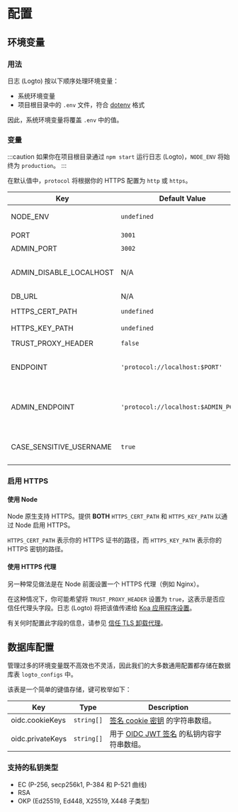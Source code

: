 # 配置

## 环境变量

### 用法

日志 (Logto) 按以下顺序处理环境变量：

- 系统环境变量
- 项目根目录中的 `.env` 文件，符合 [dotenv](https://github.com/motdotla/dotenv#readme) 格式

因此，系统环境变量将覆盖 `.env` 中的值。

### 变量

:::caution
如果你在项目根目录通过 `npm start` 运行日志 (Logto)，`NODE_ENV` 将始终为 `production`。
:::

在默认值中，`protocol` 将根据你的 HTTPS 配置为 `http` 或 `https`。

| Key                     | Default Value                        | Type                                                     | Description                                                                                                                                                       |
| ----------------------- | ------------------------------------ | -------------------------------------------------------- | ----------------------------------------------------------------------------------------------------------------------------------------------------------------- |
| NODE_ENV                | `undefined`                          | <code>'production' &#124; 'test' &#124; undefined</code> | 日志 (Logto) 运行的环境类型。                                                                                                                                     |
| PORT                    | `3001`                               | `number`                                                 | 日志 (Logto) 监听的本地端口。                                                                                                                                     |
| ADMIN_PORT              | `3002`                               | `number`                                                 | 日志 (Logto) 管理控制台监听的本地端口。                                                                                                                           |
| ADMIN_DISABLE_LOCALHOST | N/A                                  | <code>string &#124; boolean &#124; number</code>         | 将其设置为 `1` 或 `true` 以禁用管理控制台的端口。如果未设置 `ADMIN_ENDPOINT`，它将完全禁用管理控制台。                                                            |
| DB_URL                  | N/A                                  | `string`                                                 | 日志 (Logto) 数据库的 [Postgres DSN](https://www.postgresql.org/docs/14/libpq-connect.html#id-1.7.3.8.3.6)。                                                      |
| HTTPS_CERT_PATH         | `undefined`                          | <code>string &#124; undefined</code>                     | 详情请参见 [启用 HTTPS](#enabling-https)。                                                                                                                        |
| HTTPS_KEY_PATH          | `undefined`                          | <code>string &#124; undefined</code>                     | 同上。                                                                                                                                                            |
| TRUST_PROXY_HEADER      | `false`                              | `boolean`                                                | 同上。                                                                                                                                                            |
| ENDPOINT                | `'protocol://localhost:$PORT'`       | `string`                                                 | 你可以为在线测试或生产指定一个带有自定义域名的 URL。这也会影响 [OIDC 发行者标识符](https://openid.net/specs/openid-connect-core-1_0.html#IssuerIdentifier) 的值。 |
| ADMIN_ENDPOINT          | `'protocol://localhost:$ADMIN_PORT'` | `string`                                                 | 你可以为生产指定一个带有自定义域名的 URL（例如 `ADMIN_ENDPOINT=https://admin.domain.com`）。这也会影响管理控制台重定向 URI 的值。                                 |
| CASE_SENSITIVE_USERNAME | `true`                               | `boolean`                                                | 指定用户名是否区分大小写。修改此值时请谨慎；更改不会自动调整现有数据库数据，需要手动管理。                                                                        |

### 启用 HTTPS

#### 使用 Node

Node 原生支持 HTTPS。提供 **BOTH** `HTTPS_CERT_PATH` 和 `HTTPS_KEY_PATH` 以通过 Node 启用 HTTPS。

`HTTPS_CERT_PATH` 表示你的 HTTPS 证书的路径，而 `HTTPS_KEY_PATH` 表示你的 HTTPS 密钥的路径。

#### 使用 HTTPS 代理

另一种常见做法是在 Node 前面设置一个 HTTPS 代理（例如 Nginx）。

在这种情况下，你可能希望将 `TRUST_PROXY_HEADER` 设置为 `true`，这表示是否应信任代理头字段。日志 (Logto) 将把该值传递给 [Koa 应用程序设置](https://github.com/koajs/koa/blob/master/docs/api/index.md#settings)。

有关何时配置此字段的信息，请参见 [信任 TLS 卸载代理](https://github.com/panva/node-oidc-provider/blob/main/docs/README.md#trusting-tls-offloading-proxies)。

## 数据库配置

管理过多的环境变量既不高效也不灵活，因此我们的大多数通用配置都存储在数据库表 `logto_configs` 中。

该表是一个简单的键值存储，键可枚举如下：

| Key              | Type                  | Description                                                                                                         |
| ---------------- | --------------------- | ------------------------------------------------------------------------------------------------------------------- |
| oidc.cookieKeys  | <code>string[]</code> | [签名 cookie 密钥](https://github.com/panva/node-oidc-provider/blob/main/docs/README.md#cookieskeys) 的字符串数组。 |
| oidc.privateKeys | <code>string[]</code> | 用于 [OIDC JWT 签名](https://openid.net/specs/openid-connect-core-1_0.html#Signing) 的私钥内容字符串数组。          |

### 支持的私钥类型

- EC (P-256, secp256k1, P-384 和 P-521 曲线)
- RSA
- OKP (Ed25519, Ed448, X25519, X448 子类型)
